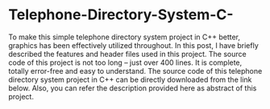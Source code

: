 # Telephone-Directory-System-C-
To make this simple telephone directory system project in C++ better, graphics has been effectively utilized throughout. In this post, I have briefly described the features and header files used in this project.  The source code of this project is not too long – just over 400 lines. It is complete, totally error-free and easy to understand. The source code of this telephone directory system project in C++ can be directly downloaded from the link below. Also, you can refer the description provided here as abstract of this project.
